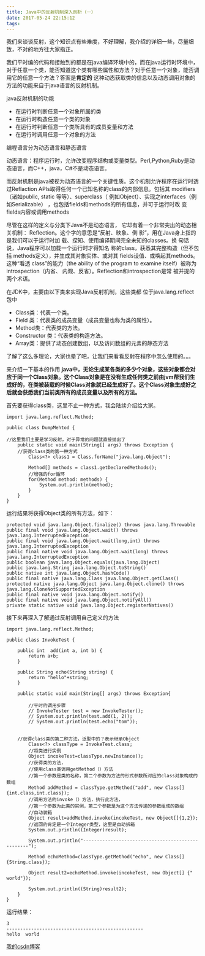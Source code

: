 ```yaml
---
title: Java中的反射机制深入剖析（一）
date: 2017-05-24 22:15:12
tags:
---
```


我们来谈谈反射，这个知识点有些难度，不好理解，我介绍的详细一些，尽量细致，不对的地方往大家指正。

我们平时编的代码和接触到的都是在java编译环境中的，而在java运行时环境中，对于任意一个类，能否知道这个类有哪些属性和方法？对于任意一个对象，能否调用它的任意一个方法？答案是**肯定的** 这种动态获取类的信息以及动态调用对象的方法的功能来自于java语言的反射机制。

java反射机制的功能

- 在运行时判断任意一个对象所属的类
- 在运行时构造任意一个类的对象
- 在运行时判断任意一个类所具有的成员变量和方法
- 在运行时调用任意一个对象的方法

编程语言分为动态语言和静态语言

动态语言：程序运行时，允许改变程序结构或变量类型。Perl,Python,Ruby是动态语言，而C++，java，C#不是动态语言。

而反射机制是java被视为动态语言的一个关键性质。这个机制允许程序在运行时透过Reflaction APIs取得任何一个已知名称的class的内部信息。包括其 modifiers（诸如public, static 等等）、superclass（ 例如Object）、实现之interfaces（例如Serializable） ，也包括fields和methods的所有信息，并可于运行时改 变fields内容或调用methods

尽管在这样的定义与分类下Java不是动态语言， 它却有着一个非常突出的动态相关机制： Reflection。这个字的意思是“反射、映象、倒 影”，用在Java身上指的是我们可以于运行时加 载、探知、使用编译期间完全未知的classes。换 句话说，Java程序可以加载一个运行时才得知名 称的class，获悉其完整构造（但不包括 methods定义），并生成其对象实体、或对其 fields设值、或唤起其methods。这种“看透 class”的能力（the ability of the program to examine itself）被称为introspection（内省、 内观、反省）。Reflection和introspection是常 被并提的两个术语。

在JDK中，主要由以下类来实现Java反射机制，这些类都 位于java.lang.reflect包中

- Class类：代表一个类。
- Field 类：代表类的成员变量（成员变量也称为类的属性）。
- Method类：代表类的方法。
- Constructor 类：代表类的构造方法。
- Array类：提供了动态创建数组，以及访问数组的元素的静态方法

了解了这么多理论，大家也晕了吧，让我们来看看反射在程序中怎么使用的。。。

来介绍一下基本的作用
**java中，无论生成某各类的多少个对象，这些对象都会对应于同一个Class对象。这个Class对象是在没有生成任何类之前由jvm帮我们生成好的，在类被装载的时候Class对象就已经生成好了。这个Class对象生成好之后就会获悉我们当前类所有的成员变量以及所有的方法。**

首先要获得class类，这里不止一种方式，我会陆续介绍给大家。

```
import java.lang.reflect.Method;

public class DumpMehtod {

//这里我们主要是学习反射，对于异常的问题就直接抛出了
	public static void main(String[] args) throws Exception {
	//获得class类的第一种方式
		Class<?> class1 = Class.forName("java.lang.Object"); 
		
		Method[] methods = class1.getDeclaredMethods();
		//增强的for循环
		for(Method method: methods) {
			System.out.println(method);
		}
	}
}

```

运行结果将获得Object类的所有方法，如下：

```
protected void java.lang.Object.finalize() throws java.lang.Throwable
public final void java.lang.Object.wait() throws java.lang.InterruptedException
public final void java.lang.Object.wait(long,int) throws java.lang.InterruptedException
public final native void java.lang.Object.wait(long) throws java.lang.InterruptedException
public boolean java.lang.Object.equals(java.lang.Object)
public java.lang.String java.lang.Object.toString()
public native int java.lang.Object.hashCode()
public final native java.lang.Class java.lang.Object.getClass()
protected native java.lang.Object java.lang.Object.clone() throws java.lang.CloneNotSupportedException
public final native void java.lang.Object.notify()
public final native void java.lang.Object.notifyAll()
private static native void java.lang.Object.registerNatives()

```

接下来再深入了解通过反射调用自己定义的方法

```
import java.lang.reflect.Method;

public class InvokeTest {
	
	public int  add(int a, int b) {
		return a+b;
	}
	
	public String echo(String string) {
		return "hello"+string;
	}

	public static void main(String[] args) throws Exception{
	    
	    //平时的调用步骤
	    // InvokeTester test = new InvokeTester();
		// System.out.println(test.add(1, 2));
		// System.out.println(test.echo("tom"));
	
	
	//获得class类的第二种方法，泛型中的？表示继承Object
		Class<?> classType = InvokeTest.class; 
		//将类进行实例
		Object incokeTest=classType.newInstance();
		//获得类的方法，
		//使用class类调用getMethod（）方法
		//第一个参数是类的名称，第二个参数为方法的形式参数所对应的class对象构成的数组
		Method addMethod = classType.getMethod("add", new Class[] {int.class,int.class});
		//调用方法的invoke（）方法，执行此方法，
		//第一个参数为此类的实例，第二个参数是为这个方法传递的参数组成的数组
		//自动装箱
		Object result=addMethod.invoke(incokeTest, new Object[]{1,2});
		//返回的肯定是一个Integer类型，这里是自动拆箱
		System.out.println((Integer)result);
		
		System.out.println("--------------------------------------------------");
		
		Method echoMethod=classType.getMethod("echo", new Class[] {String.class});
		
		Object result2=echoMethod.invoke(incokeTest, new Object[] {"  world"});
		
		System.out.println((String)result2);
	}	
}

```

运行结果：

```
3
--------------------------------------------------
hello  world

```

[我的csdn博客](https://blog.csdn.net/prairie97)